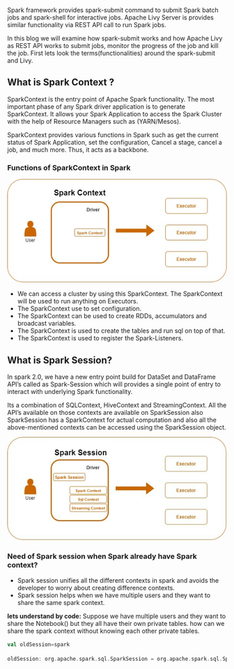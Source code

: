 Spark framework provides spark-submit command to submit Spark batch jobs and spark-shell for interactive jobs.  Apache Livy Server is provides similar functionality via REST API call to run Spark jobs.

In this blog we will examine how spark-submit works and how Apache Livy as REST API works to submit jobs, monitor the progress of the job and kill the job. First lets look the terms(functionalities) around the spark-submit and Livy.

## What is Spark Context ?
SparkContext is the entry point of Apache Spark functionality. The most important phase of any Spark driver application is to generate SparkContext. It allows your Spark Application to access the Spark Cluster with the help of Resource Managers such as (YARN/Mesos).

SparkContext provides various functions in Spark such as get the current status of Spark Application, set the configuration, Cancel a stage, cancel a job, and much more. Thus, it acts as a backbone.

### Functions of SparkContext in Spark

![Spark](https://github.com/gurditsingh/blog/blob/gh-pages/_screenshots/sep5_sparkcontext.jpg?raw=true)

 - We can access a cluster by using this SparkContext. The SparkContext will be used to run anything on Executors.
 - The SparkContext use to set configuration.
 - The SparkContext can be used to create RDDs, accumulators and broadcast variables.
 - The SparkContext is used to create the tables and run sql on top of that.
 - The SparkContext is used to register the Spark-Listeners.

## What is Spark Session?
In spark 2.0, we have a new entry point build for DataSet and DataFrame API’s called as Spark-Session which will provides a single point of entry to interact with underlying Spark functionality.

Its a combination of SQLContext, HiveContext and StreamingContext. All the API’s available on those contexts are available on SparkSession also SparkSession has a SparkContext for actual computation and also all the above-mentioned contexts can be accessed using the SparkSession object.

![Spark](https://github.com/gurditsingh/blog/blob/gh-pages/_screenshots/sep5_spark_session.jpg?raw=true)

### Need of Spark session when Spark already have Spark context?

 - Spark session unifies all the different contexts in spark and avoids the developer to worry about creating difference contexts.
 - Spark session helps when we have multiple users and they want to share the same spark context.

**lets understand by code:**
Suppose we have multiple users and they want to share the Notebook() but they all have their own private tables. how can we share the spark context without knowing each other private tables.

```scala
val oldSession=spark

oldSession: org.apache.spark.sql.SparkSession = org.apache.spark.sql.SparkSession@3b0994ad
```


<!--stackedit_data:
eyJoaXN0b3J5IjpbLTg0MTkwNTk3NywtMTA4MDc0NTkzMiwtMT
cwOTc5ODg3NiwtMTI1MjExNTQwMiwtMTg2OTM0ODI1MiwtMjgw
MTAwMDU2LC0xMjQzNTMwODU2LC0yNjc5MzU4MzEsMTExMTM0Mz
g3OCwxNDQyMDUxMTc3LC02MzgxNDY0MywtNzY0MTg2NjYzLDI2
OTUzNTMzNiwtODAwMzY3ODcsMTU0MDI3NjU0OSwxNjczODg1MD
c3LC0zNjY1MDk1MTgsLTE1MTcxMDUxNjYsLTU2NzgxMDc0Niwx
MzMwMTExNzVdfQ==
-->